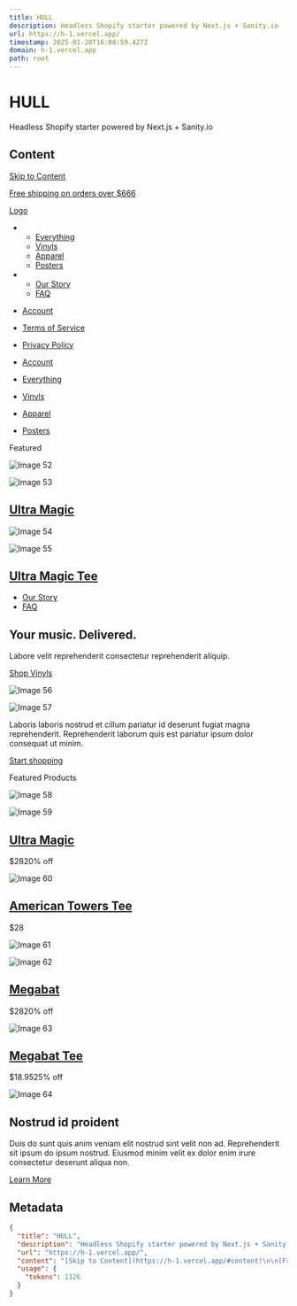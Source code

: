 ```yaml
---
title: HULL
description: Headless Shopify starter powered by Next.js + Sanity.io
url: https://h-1.vercel.app/
timestamp: 2025-01-20T16:08:59.427Z
domain: h-1.vercel.app
path: root
---
```


# HULL


Headless Shopify starter powered by Next.js + Sanity.io


## Content

[Skip to Content](https://h-1.vercel.app/#content)

[Free shipping on orders over $666](https://h-1.vercel.app/shop)

[Logo](https://h-1.vercel.app/)

*   *   [Everything](https://h-1.vercel.app/shop)
    *   [Vinyls](https://h-1.vercel.app/shop/vinyls)
    *   [Apparel](https://h-1.vercel.app/shop/apparel)
    *   [Posters](https://h-1.vercel.app/shop/posters)
    
*   *   [Our Story](https://h-1.vercel.app/about)
    *   [FAQ](https://h-1.vercel.app/faq)
    

*   [Account](https://go.insane.codes/account/login)
*   [Terms of Service](https://h-1.vercel.app/terms)
*   [Privacy Policy](https://h-1.vercel.app/privacy)

*   [Account](https://shop.hull.dev/account)

*   [Everything](https://h-1.vercel.app/shop)
*   [Vinyls](https://h-1.vercel.app/shop/vinyls)
*   [Apparel](https://h-1.vercel.app/shop/apparel)
*   [Posters](https://h-1.vercel.app/shop/posters)

Featured

![Image 52](blob:https://h-1.vercel.app/1815affb6761ed8b13a9cc3e71b09caa)

![Image 53](blob:https://h-1.vercel.app/a1d949036cd513b8ade7743d0a964aeb)

[Ultra Magic](https://h-1.vercel.app/products/ultra-magic-vinyl)
----------------------------------------------------------------

![Image 54](blob:https://h-1.vercel.app/8fd19af5d17ac05f611a64a133f42869)

![Image 55](blob:https://h-1.vercel.app/fc2ac5c4c819ec56d44f87a5d339648f)

[Ultra Magic Tee](https://h-1.vercel.app/products/ultra-magic-tee?variant=39478760079538)
-----------------------------------------------------------------------------------------

*   [Our Story](https://h-1.vercel.app/about)
*   [FAQ](https://h-1.vercel.app/faq)

Your music. Delivered.
----------------------

Labore velit reprehenderit consectetur reprehenderit aliquip.

[Shop Vinyls](https://h-1.vercel.app/shop/vinyls)

![Image 56](blob:https://h-1.vercel.app/e52ee0837b1e52beb1b630f86c893681)

![Image 57](blob:https://h-1.vercel.app/a2a74884dc312b3ae9629c215549669f)

Laboris laboris nostrud et cillum pariatur id deserunt fugiat magna reprehenderit. Reprehenderit laborum quis est pariatur ipsum dolor consequat ut minim.

[Start shopping](https://h-1.vercel.app/shop)

Featured Products

![Image 58](blob:https://h-1.vercel.app/1815affb6761ed8b13a9cc3e71b09caa)

![Image 59](blob:https://h-1.vercel.app/a1d949036cd513b8ade7743d0a964aeb)

[Ultra Magic](https://h-1.vercel.app/products/ultra-magic-vinyl)
----------------------------------------------------------------

$2820% off

![Image 60](blob:https://h-1.vercel.app/63fbc96789ec82cfa6000530b14be419)

[American Towers Tee](https://h-1.vercel.app/products/american-towers-tee?variant=39478891151538)
-------------------------------------------------------------------------------------------------

$28

![Image 61](blob:https://h-1.vercel.app/e9ae8acd30ba04c16d1d38648723b01d)

![Image 62](blob:https://h-1.vercel.app/e40c6ad525a8c4dca7ffe20227353c18)

[Megabat](https://h-1.vercel.app/products/megabat-vinyl)
--------------------------------------------------------

$2820% off

![Image 63](blob:https://h-1.vercel.app/039b1a0878a7363dbfcafcd2956c8252)

[Megabat Tee](https://h-1.vercel.app/products/megabat-tee?variant=39478878798002)
---------------------------------------------------------------------------------

$18.9525% off

![Image 64](blob:https://h-1.vercel.app/8c378798e9e16e12f809dbc1208b8edc)

Nostrud id proident
-------------------

Duis do sunt quis anim veniam elit nostrud sint velit non ad. Reprehenderit sit ipsum do ipsum nostrud. Eiusmod minim velit ex dolor enim irure consectetur deserunt aliqua non.

[Learn More](https://h-1.vercel.app/about)

## Metadata

```json
{
  "title": "HULL",
  "description": "Headless Shopify starter powered by Next.js + Sanity.io",
  "url": "https://h-1.vercel.app/",
  "content": "[Skip to Content](https://h-1.vercel.app/#content)\n\n[Free shipping on orders over $666](https://h-1.vercel.app/shop)\n\n[Logo](https://h-1.vercel.app/)\n\n*   *   [Everything](https://h-1.vercel.app/shop)\n    *   [Vinyls](https://h-1.vercel.app/shop/vinyls)\n    *   [Apparel](https://h-1.vercel.app/shop/apparel)\n    *   [Posters](https://h-1.vercel.app/shop/posters)\n    \n*   *   [Our Story](https://h-1.vercel.app/about)\n    *   [FAQ](https://h-1.vercel.app/faq)\n    \n\n*   [Account](https://go.insane.codes/account/login)\n*   [Terms of Service](https://h-1.vercel.app/terms)\n*   [Privacy Policy](https://h-1.vercel.app/privacy)\n\n*   [Account](https://shop.hull.dev/account)\n\n*   [Everything](https://h-1.vercel.app/shop)\n*   [Vinyls](https://h-1.vercel.app/shop/vinyls)\n*   [Apparel](https://h-1.vercel.app/shop/apparel)\n*   [Posters](https://h-1.vercel.app/shop/posters)\n\nFeatured\n\n![Image 52](blob:https://h-1.vercel.app/1815affb6761ed8b13a9cc3e71b09caa)\n\n![Image 53](blob:https://h-1.vercel.app/a1d949036cd513b8ade7743d0a964aeb)\n\n[Ultra Magic](https://h-1.vercel.app/products/ultra-magic-vinyl)\n----------------------------------------------------------------\n\n![Image 54](blob:https://h-1.vercel.app/8fd19af5d17ac05f611a64a133f42869)\n\n![Image 55](blob:https://h-1.vercel.app/fc2ac5c4c819ec56d44f87a5d339648f)\n\n[Ultra Magic Tee](https://h-1.vercel.app/products/ultra-magic-tee?variant=39478760079538)\n-----------------------------------------------------------------------------------------\n\n*   [Our Story](https://h-1.vercel.app/about)\n*   [FAQ](https://h-1.vercel.app/faq)\n\nYour music. Delivered.\n----------------------\n\nLabore velit reprehenderit consectetur reprehenderit aliquip.\n\n[Shop Vinyls](https://h-1.vercel.app/shop/vinyls)\n\n![Image 56](blob:https://h-1.vercel.app/e52ee0837b1e52beb1b630f86c893681)\n\n![Image 57](blob:https://h-1.vercel.app/a2a74884dc312b3ae9629c215549669f)\n\nLaboris laboris nostrud et cillum pariatur id deserunt fugiat magna reprehenderit. Reprehenderit laborum quis est pariatur ipsum dolor consequat ut minim.\n\n[Start shopping](https://h-1.vercel.app/shop)\n\nFeatured Products\n\n![Image 58](blob:https://h-1.vercel.app/1815affb6761ed8b13a9cc3e71b09caa)\n\n![Image 59](blob:https://h-1.vercel.app/a1d949036cd513b8ade7743d0a964aeb)\n\n[Ultra Magic](https://h-1.vercel.app/products/ultra-magic-vinyl)\n----------------------------------------------------------------\n\n$2820% off\n\n![Image 60](blob:https://h-1.vercel.app/63fbc96789ec82cfa6000530b14be419)\n\n[American Towers Tee](https://h-1.vercel.app/products/american-towers-tee?variant=39478891151538)\n-------------------------------------------------------------------------------------------------\n\n$28\n\n![Image 61](blob:https://h-1.vercel.app/e9ae8acd30ba04c16d1d38648723b01d)\n\n![Image 62](blob:https://h-1.vercel.app/e40c6ad525a8c4dca7ffe20227353c18)\n\n[Megabat](https://h-1.vercel.app/products/megabat-vinyl)\n--------------------------------------------------------\n\n$2820% off\n\n![Image 63](blob:https://h-1.vercel.app/039b1a0878a7363dbfcafcd2956c8252)\n\n[Megabat Tee](https://h-1.vercel.app/products/megabat-tee?variant=39478878798002)\n---------------------------------------------------------------------------------\n\n$18.9525% off\n\n![Image 64](blob:https://h-1.vercel.app/8c378798e9e16e12f809dbc1208b8edc)\n\nNostrud id proident\n-------------------\n\nDuis do sunt quis anim veniam elit nostrud sint velit non ad. Reprehenderit sit ipsum do ipsum nostrud. Eiusmod minim velit ex dolor enim irure consectetur deserunt aliqua non.\n\n[Learn More](https://h-1.vercel.app/about)",
  "usage": {
    "tokens": 1126
  }
}
```
